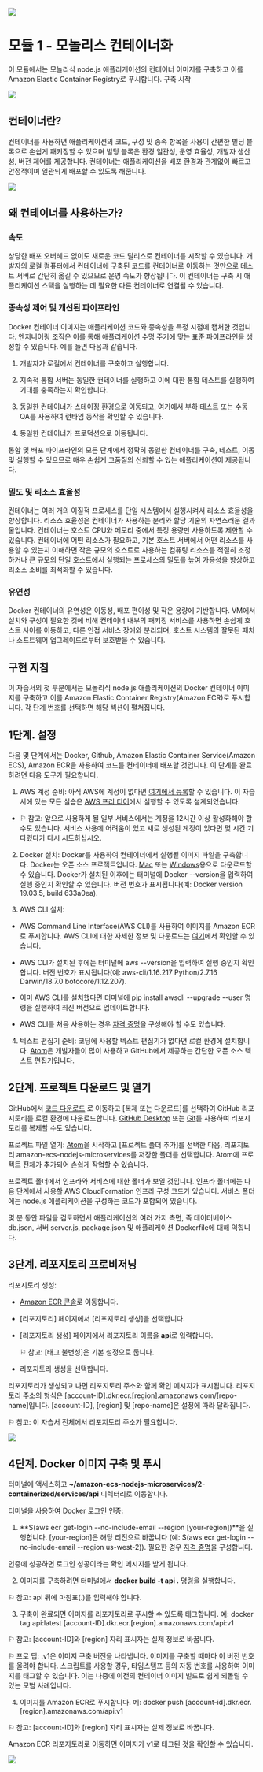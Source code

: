 ![](./images/screenshot-2022-04-24%2017.06.46.png)

# 모듈 1 - 모놀리스 컨테이너화

이 모듈에서는 모놀리식 node.js 애플리케이션의 컨테이너 이미지를 구축하고 이를 Amazon Elastic Container Registry로 푸시합니다. 구축 시작

![](./images/monolith_3-Image-Deployment-to-Amazon-ECR.ef4f8b89baccbd37380998a8d896126df5ed8a3b.png)

## 컨테이너란?
컨테이너를 사용하면 애플리케이션의 코드, 구성 및 종속 항목을 사용이 간편한 빌딩 블록으로 손쉽게 패키징할 수 있으며 빌딩 블록은 환경 일관성, 운영 효율성, 개발자 생산성, 버전 제어를 제공합니다. 컨테이너는 애플리케이션을 배포 환경과 관계없이 빠르고 안정적이며 일관되게 배포할 수 있도록 해줍니다.

![](./images/monolith_2-VM-vs-Containers.78f841efba175556d82f64d1779eb8b725de398d.png)

## 왜 컨테이너를 사용하는가?
### 속도
상당한 배포 오버헤드 없이도 새로운 코드 릴리스로 컨테이너를 시작할 수 있습니다. 개발자의 로컬 컴퓨터에서 컨테이너에 구축된 코드를 컨테이너로 이동하는 것만으로 테스트 서버로 간단히 옮길 수 있으므로 운영 속도가 향상됩니다. 이 컨테이너는 구축 시 애플리케이션 스택을 실행하는 데 필요한 다른 컨테이너로 연결될 수 있습니다.

### 종속성 제어 및 개선된 파이프라인
Docker 컨테이너 이미지는 애플리케이션 코드와 종속성을 특정 시점에 캡처한 것입니다. 엔지니어링 조직은 이를 통해 애플리케이션 수명 주기에 맞는 표준 파이프라인을 생성할 수 있습니다. 예를 들면 다음과 같습니다.

1. 개발자가 로컬에서 컨테이너를 구축하고 실행합니다.

2. 지속적 통합 서버는 동일한 컨테이너를 실행하고 이에 대한 통합 테스트를 실행하여 기대를 충족하는지 확인합니다.

3. 동일한 컨테이너가 스테이징 환경으로 이동되고, 여기에서 부하 테스트 또는 수동 QA를 사용하여 런타임 동작을 확인할 수 있습니다.

4. 동일한 컨테이너가 프로덕션으로 이동됩니다.

통합 및 배포 파이프라인의 모든 단계에서 정확히 동일한 컨테이너를 구축, 테스트, 이동 및 실행할 수 있으므로 매우 손쉽게 고품질의 신뢰할 수 있는 애플리케이션이 제공됩니다.

### 밀도 및 리소스 효율성
컨테이너는 여러 개의 이질적 프로세스를 단일 시스템에서 실행시켜서 리소스 효율성을 향상합니다. 리소스 효율성은 컨테이너가 사용하는 분리와 할당 기술의 자연스러운 결과물입니다. 컨테이너는 호스트 CPU와 메모리 중에서 특정 용량만 사용하도록 제한할 수 있습니다. 컨테이너에 어떤 리소스가 필요하고, 기본 호스트 서버에서 어떤 리소스를 사용할 수 있는지 이해하면 작은 규모의 호스트로 사용하는 컴퓨팅 리소스를 적절히 조정하거나 큰 규모의 단일 호스트에서 실행되는 프로세스의 밀도를 높여 가용성을 향상하고 리소스 소비를 최적화할 수 있습니다.

### 유연성
Docker 컨테이너의 유연성은 이동성, 배포 편이성 및 작은 용량에 기반합니다. VM에서 설치와 구성이 필요한 것에 비해 컨테이너 내부의 패키징 서비스를 사용하면 손쉽게 호스트 사이를 이동하고, 다른 인접 서비스 장애와 분리되며, 호스트 시스템의 잘못된 패치나 소프트웨어 업그레이드로부터 보호받을 수 있습니다. 

## 구현 지침
이 자습서의 첫 부분에서는 모놀리식 node.js 애플리케이션의 Docker 컨테이너 이미지를 구축하고 이를 Amazon Elastic Container Registry(Amazon ECR)로 푸시합니다. 각 단계 번호를 선택하면 해당 섹션이 펼쳐집니다.

## 1단계. 설정
다음 몇 단계에서는 Docker, Github, Amazon Elastic Container Service(Amazon ECS), Amazon ECR을 사용하여 코드를 컨테이너에 배포할 것입니다. 이 단계를 완료하려면 다음 도구가 필요합니다.

1. AWS 계정 준비: 아직 AWS에 계정이 없다면 [여기에서 등록](https://portal.aws.amazon.com/gp/aws/developer/registration/index.html)할 수 있습니다. 이 자습서에 있는 모든 실습은 [AWS 프리 티어](https://aws.amazon.com/free/)에서 실행할 수 있도록 설계되었습니다.

- ⚐ 참고: 앞으로 사용하게 될 일부 서비스에서는 계정을 12시간 이상 활성화해야 할 수도 있습니다. 서비스 사용에 어려움이 있고 새로 생성된 계정이 있다면 몇 시간 기다렸다가 다시 시도하십시오.

2. Docker 설치: Docker를 사용하여 컨테이너에서 실행될 이미지 파일을 구축합니다. Docker는 오픈 소스 프로젝트입니다. [Mac](https://docs.docker.com/docker-for-mac/install/) 또는 [Windows](https://docs.docker.com/docker-for-windows/install/)용으로 다운로드할 수 있습니다.
Docker가 설치된 이후에는 터미널에 Docker --version을 입력하여 실행 중인지 확인할 수 있습니다. 버전 번호가 표시됩니다(예: Docker version 19.03.5, build 633a0ea).

3. AWS CLI 설치:

- AWS Command Line Interface(AWS CLI)를 사용하여 이미지를 Amazon ECR로 푸시합니다. AWS CLI에 대한 자세한 정보 및 다운로드는 [여기](http://docs.aws.amazon.com/cli/latest/userguide/installing.html)에서 확인할 수 있습니다.

- AWS CLI가 설치된 후에는 터미널에 aws --version을 입력하여 실행 중인지 확인합니다. 버전 번호가 표시됩니다(예: aws-cli/1.16.217 Python/2.7.16 Darwin/18.7.0 botocore/1.12.207).

- 이미 AWS CLI를 설치했다면 터미널에 pip install awscli --upgrade --user 명령을 실행하여 최신 버전으로 업데이트합니다.

- AWS CLI를 처음 사용하는 경우 [자격 증명](https://docs.aws.amazon.com/cli/latest/userguide/cli-chap-configure.html)을 구성해야 할 수도 있습니다.

4. 텍스트 편집기 준비: 코딩에 사용할 텍스트 편집기가 없다면 로컬 환경에 설치합니다. [Atom](https://atom.io/)은 개발자들이 많이 사용하고 GitHub에서 제공하는 간단한 오픈 소스 텍스트 편집기입니다.

## 2단계. 프로젝트 다운로드 및 열기

GitHub에서 [코드 다운로드](https://github.com/awslabs/amazon-ecs-nodejs-microservices/) 로 이동하고 [복제 또는 다운로드]를 선택하여 GitHub 리포지토리를 로컬 환경에 다운로드합니다. [GitHub Desktop](https://desktop.github.com/) 또는 [Git](https://git-scm.com/)를 사용하여 리포지토리를 복제할 수도 있습니다.

프로젝트 파일 열기: [Atom](https://atom.io)을 시작하고 [프로젝트 폴더 추가]를 선택한 다음, 리포지토리 amazon-ecs-nodejs-microservices를 저장한 폴더를 선택합니다. Atom에 프로젝트 전체가 추가되어 손쉽게 작업할 수 있습니다.

프로젝트 폴더에서 인프라와 서비스에 대한 폴더가 보일 것입니다. 인프라 폴더에는 다음 단계에서 사용할 AWS CloudFormation 인프라 구성 코드가 있습니다. 서비스 폴더에는 node.js 애플리케이션을 구성하는 코드가 포함되어 있습니다.

몇 분 동안 파일을 검토하면서 애플리케이션의 여러 가지 측면, 즉 데이터베이스 db.json, 서버 server.js, package.json 및 애플리케이션 Dockerfile에 대해 익힙니다.

## 3단계. 리포지토리 프로비저닝

리포지토리 생성:

- [Amazon ECR 콘솔](https://console.aws.amazon.com/ecs/home?#/repositories)로 이동합니다.

- [리포지토리] 페이지에서 [리포지토리 생성]을 선택합니다.

- [리포지토리 생성] 페이지에서 리포지토리 이름을 **api**로 입력합니다.

    ⚐ 참고: [태그 불변성]은 기본 설정으로 둡니다.

- 리포지토리 생성을 선택합니다.

리포지토리가 생성되고 나면 리포지토리 주소와 함께 확인 메시지가 표시됩니다. 리포지토리 주소의 형식은 [account-ID].dkr.ecr.[region].amazonaws.com/[repo-name]입니다. [account-ID], [region] 및 [repo-name]은 설정에 따라 달라집니다.

⚐ 참고: 이 자습서 전체에서 리포지토리 주소가 필요합니다.

![](./images/1-3-New-Repo.522f613f9043d718abc5e2e7b66054e6fcda4141.png)

## 4단계. Docker 이미지 구축 및 푸시

터미널에 액세스하고 **~/amazon-ecs-nodejs-microservices/2-containerized/services/api** 디렉터리로 이동합니다.

터미널을 사용하여 Docker 로그인 인증:

1. **$(aws ecr get-login --no-include-email --region [your-region])**을 실행합니다. [your-region]은 해당 리전으로 바꿉니다
(예: $(aws ecr get-login --no-include-email --region us-west-2)). 
필요한 경우 [자격 증명](http://docs.aws.amazon.com/cli/latest/userguide/cli-chap-getting-started.html)을 구성합니다.

인증에 성공하면 로그인 성공이라는 확인 메시지를 받게 됩니다.

2. 이미지를 구축하려면 터미널에서 **docker build -t api .** 명령을 실행합니다.

⚐ 참고: api 뒤에 마침표(.)를 입력해야 합니다.

3. 구축이 완료되면 이미지를 리포지토리로 푸시할 수 있도록 태그합니다. 예: docker tag api:latest [account-ID].dkr.ecr.[region].amazonaws.com/api:v1 

⚐ 참고: [account-ID]와 [region] 자리 표시자는 실제 정보로 바꿉니다.

⚐ 프로 팁: :v1은 이미지 구축 버전을 나타냅니다. 이미지를 구축할 때마다 이 버전 번호를 올려야 합니다. 스크립트를 사용할 경우, 타임스탬프 등의 자동 번호를 사용하여 이미지를 태그할 수 있습니다. 이는 나중에 이전의 컨테이너 이미지 빌드로 쉽게 되돌릴 수 있는 모범 사례입니다.

4. 이미지를 Amazon ECR로 푸시합니다. 예: docker push [account-id].dkr.ecr.[region].amazonaws.com/api:v1

⚐ 참고: [account-ID]와 [region] 자리 표시자는 실제 정보로 바꿉니다.

Amazon ECR 리포지토리로 이동하면 이미지가 v1로 태그된 것을 확인할 수 있습니다.

![](./images/m1s4-3-ecr-image-tag.1650b925b840d135c52f16de8f6f3161ebb061e7.png)

<!-- [이전: 소개](./README.md) | [다음: 모놀리스 배포](./module-two.md)